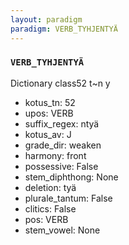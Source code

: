 ```yaml
---
layout: paradigm
paradigm: VERB_TYHJENTYÄ
---
```

### ` VERB_TYHJENTYÄ `

Dictionary class52 t~n y
* kotus_tn: 52
* upos: VERB
* suffix_regex: ntyä
* kotus_av: J
* grade_dir: weaken
* harmony: front
* possessive: False
* stem_diphthong: None
* deletion: tyä
* plurale_tantum: False
* clitics: False
* pos: VERB
* stem_vowel: None
